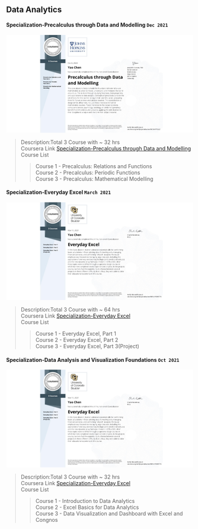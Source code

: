 ## Data Analytics

#### Specialization-Precalculus through Data and Modelling `Dec 2021`

![Certificate](Specialization-Precalculus%20through%20Data%20and%20Modelling/Specialization-Precalculus%20through%20Data%20and%20Modelling.jpeg)

> Description:Total 3 Course with ~ 32 hrs  
> Coursera Link [Specialization-Precalculus through Data and Modelling](https://www.coursera.org/specializations/precalculus-data-modelling)  
> Course List
>
> > Course 1 - Precalculus: Relations and Functions  
> > Course 2 - Precalculus: Periodic Functions  
> > Course 3 - Precalculus: Mathematical Modelling

#### Specialization-Everyday Excel `March 2021`

![Certificate](Specialization-Everyday%20Excel/Specialization-Everyday%20Excel.jpeg)

> Description:Total 3 Course with ~ 64 hrs  
> Coursera Link [Specialization-Everyday Excel](https://www.coursera.org/specializations/everyday-excel)  
> Course List
>
> > Course 1 - Everyday Excel, Part 1  
> > Course 2 - Everyday Excel, Part 2  
> > Course 3 - Everyday Excel, Part 3(Project)

#### Specialization-Data Analysis and Visualization Foundations `Oct 2021`

![Certificate](Specialization-Everyday%20Excel/Specialization-Everyday%20Excel.jpeg)

> Description:Total 3 Course with ~ 32 hrs  
> Coursera Link [Specialization-Everyday Excel](https://www.coursera.org/specializations/data-analysis-visualization-foundations)  
> Course List
>
> > Course 1 - Introduction to Data Analytics  
> > Course 2 - Excel Basics for Data Analytics  
> > Course 3 - Data Visualization and Dashboard with Excel and Congnos
